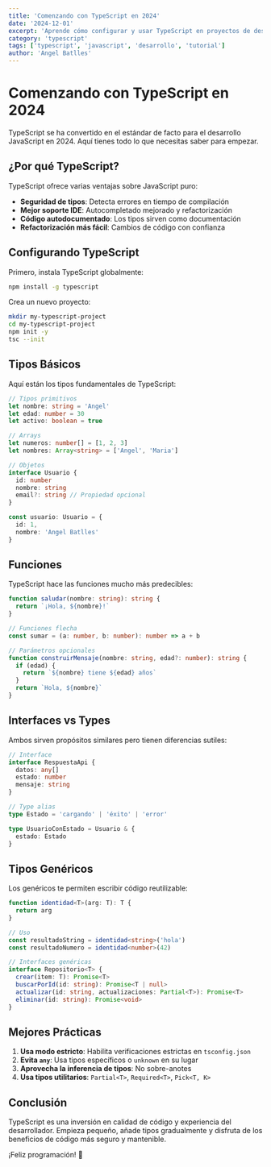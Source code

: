 ```yaml
---
title: 'Comenzando con TypeScript en 2024'
date: '2024-12-01'
excerpt: 'Aprende cómo configurar y usar TypeScript en proyectos de desarrollo web modernos con ejemplos prácticos y mejores prácticas.'
category: 'typescript'
tags: ['typescript', 'javascript', 'desarrollo', 'tutorial']
author: 'Angel Batlles'
---
```


# Comenzando con TypeScript en 2024

TypeScript se ha convertido en el estándar de facto para el desarrollo JavaScript en 2024. Aquí tienes todo lo que necesitas saber para empezar.

## ¿Por qué TypeScript?

TypeScript ofrece varias ventajas sobre JavaScript puro:

- **Seguridad de tipos**: Detecta errores en tiempo de compilación
- **Mejor soporte IDE**: Autocompletado mejorado y refactorización
- **Código autodocumentado**: Los tipos sirven como documentación
- **Refactorización más fácil**: Cambios de código con confianza

## Configurando TypeScript

Primero, instala TypeScript globalmente:

```bash
npm install -g typescript
```

Crea un nuevo proyecto:

```bash
mkdir my-typescript-project
cd my-typescript-project
npm init -y
tsc --init
```

## Tipos Básicos

Aquí están los tipos fundamentales de TypeScript:

```typescript
// Tipos primitivos
let nombre: string = 'Angel'
let edad: number = 30
let activo: boolean = true

// Arrays
let numeros: number[] = [1, 2, 3]
let nombres: Array<string> = ['Angel', 'Maria']

// Objetos
interface Usuario {
  id: number
  nombre: string
  email?: string // Propiedad opcional
}

const usuario: Usuario = {
  id: 1,
  nombre: 'Angel Batlles'
}
```

## Funciones

TypeScript hace las funciones mucho más predecibles:

```typescript
function saludar(nombre: string): string {
  return `¡Hola, ${nombre}!`
}

// Funciones flecha
const sumar = (a: number, b: number): number => a + b

// Parámetros opcionales
function construirMensaje(nombre: string, edad?: number): string {
  if (edad) {
    return `${nombre} tiene ${edad} años`
  }
  return `Hola, ${nombre}`
}
```

## Interfaces vs Types

Ambos sirven propósitos similares pero tienen diferencias sutiles:

```typescript
// Interface
interface RespuestaApi {
  datos: any[]
  estado: number
  mensaje: string
}

// Type alias
type Estado = 'cargando' | 'éxito' | 'error'

type UsuarioConEstado = Usuario & {
  estado: Estado
}
```

## Tipos Genéricos

Los genéricos te permiten escribir código reutilizable:

```typescript
function identidad<T>(arg: T): T {
  return arg
}

// Uso
const resultadoString = identidad<string>('hola')
const resultadoNumero = identidad<number>(42)

// Interfaces genéricas
interface Repositorio<T> {
  crear(item: T): Promise<T>
  buscarPorId(id: string): Promise<T | null>
  actualizar(id: string, actualizaciones: Partial<T>): Promise<T>
  eliminar(id: string): Promise<void>
}
```

## Mejores Prácticas

1. **Usa modo estricto**: Habilita verificaciones estrictas en `tsconfig.json`
2. **Evita `any`**: Usa tipos específicos o `unknown` en su lugar
3. **Aprovecha la inferencia de tipos**: No sobre-anotes
4. **Usa tipos utilitarios**: `Partial<T>`, `Required<T>`, `Pick<T, K>`

## Conclusión

TypeScript es una inversión en calidad de código y experiencia del desarrollador. Empieza pequeño, añade tipos gradualmente y disfruta de los beneficios de código más seguro y mantenible.

¡Feliz programación! 🚀
